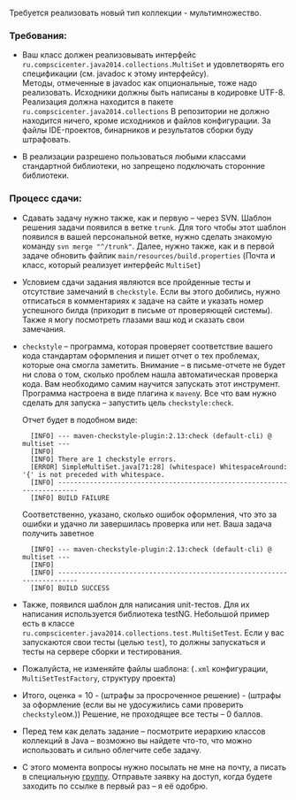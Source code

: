 Требуется реализовать новый тип коллекции - мультимножество.

### Требования:

* Ваш класс должен реализовывать интерфейс `ru.compscicenter.java2014.collections.MultiSet`
  и удовлетворять его спецификации (см. javadoc к этому интерфейсу).  
  Методы, отмеченные в javadoc как опциональные, тоже надо реализовать.
  Исходники должны быть написаны в кодировке UTF-8.
  Реализация должна находится в пакете `ru.compscicenter.java2014.collections`
  В репозитории не должно находится ничего, кроме исходников и файлов конфигурации.
  За файлы IDE-проектов, бинарников и результатов сборки буду штрафовать.

* В реализации разрешено пользоваться любыми классами стандартной библиотеки,
  но запрещено подключать сторонние библиотеки.
 
### Процесс сдачи:

* Сдавать задачу нужно также, как и первую – через SVN. Шаблон решения задачи появился в ветке `trunk`.
    Для того чтобы этот шаблон появился в вашей персональной ветке, нужно сделать знакомую команду `svn merge "^/trunk"`.
    Далее, нужно также, как и в первой задаче обновить файлик `main/resources/build.properties`
    (Почта и класс, который реализует интерфейс `MultiSet`)

* Условием сдачи задания являются все пройденные тесты и отсутствие замечаний в `checkstyle`.
    Если вы этого добились, нужно отписаться в комментариях к задаче на сайте и указать номер успешного билда
    (приходит в письме от проверяющей системы).
    Также я могу посмотреть глазами ваш код и сказать свои замечания.

* `checkstyle` – программа, которая проверяет соответствие вашего кода
    стандартам оформления и пишет отчет о тех проблемах, которые она смогла заметить.
    Внимание – в письме-отчете не будет ни слова о том, сколько проблем нашла автоматическая проверка кода.
    Вам необходимо самим научится запускать этот инструмент. Программа настроена в виде плагина к `maven`у.
    Все что вам нужно сделать для запуска – запустить цель `checkstyle:check`.
    
    Отчет будет в подобном виде:
    
        [INFO] --- maven-checkstyle-plugin:2.13:check (default-cli) @ multiset ---
        [INFO]
        [INFO] There are 1 checkstyle errors.
        [ERROR] SimpleMultiSet.java[71:28] (whitespace) WhitespaceAround: '{' is not preceded with whitespace.
        [INFO] ------------------------------------------------------------------------
        [INFO] BUILD FAILURE
        
    Соответственно, указано, сколько ошибок оформления, что это за ошибки и удачно ли завершилась проверка или нет.
    Ваша задача получить заветное
    
        [INFO] --- maven-checkstyle-plugin:2.13:check (default-cli) @ multiset ---
        [INFO]
        [INFO] ------------------------------------------------------------------------
        [INFO] BUILD SUCCESS
        
        
*  Также, появился шаблон для написания unit-тестов. Для их написания используется библиотека testNG.
Небольшой пример есть в классе `ru.compscicenter.java2014.collections.test.MultiSetTest`.
 Если у вас запускаются свои тесты (целью `test`), то должны запускаться и тесты на сервере сборки и тестирования.
 
* Пожалуйста, не изменяйте файлы шаблона: (`.xml` конфигурации, `MultiSetTestFactory`, структуру проекта)
 
*  Итого, оценка = 10 - (штрафы за просроченное решение) - (штрафы за оформление (если вы не удосужились сами проверить `checkstyle`ом.))
   Решение, не проходящее все тесты – 0 баллов.

*  Перед тем как делать задание – посмотрите иерархию классов коллекций в Java – возможно вы найдете что-то, что можно использовать и сильно облегчите себе задачу.
   
*  С этого момента вопросы нужно посылать не мне на почту, а писать в специальную
   [группу](https://groups.google.com/forum/#!forum/compscicenter-java2014).
   Отправьте заявку на доступ, когда будете заходить по ссылке в первый раз – я её одобрю.
   

